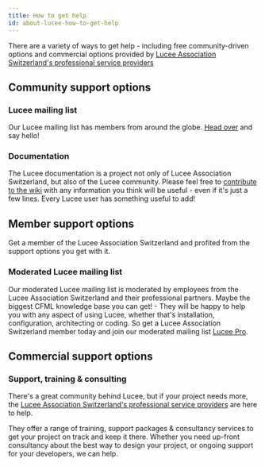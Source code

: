 ```yaml
---
title: How to get help
id: about-lucee-how-to-get-help
---
```


There are a variety of ways to get help - including free community-driven options and commercial options provided by [Lucee Association Switzerland's professional service providers](http://www.lucee.org/services)

## Community support options
### Lucee mailing list
Our Lucee mailing list has members from around the globe.  [Head over](http://groups.google.com/group/lucee) and say hello!

### Documentation
The Lucee documentation is a project not only of Lucee Association Switzerland, but also of the Lucee community.  Please feel free to [contribute to the wiki](https://bitbucket.org/lucee/lucee/wiki) with any information you think will be useful - even if it's just a few lines.  Every Lucee user has something useful to add!


## Member support options
Get a member of the Lucee Association Switzerland and profited from the support options you get with it.

### Moderated Lucee mailing list
Our moderated Lucee mailing list is moderated by employees from the Lucee Association Switzerland and their professional partners. Maybe the biggest CFML knowledge base you can get!  - They will be happy to help you with any aspect of using Lucee, whether that's installation, configuration, architecting or coding.  So get a Lucee Association Switzerland member today and join our moderated mailing list [Lucee Pro](http://groups.google.com/group/luceepro).

## Commercial support options
### Support, training & consulting

There's a great community behind Lucee, but if your project needs more, the [Lucee Association Switzerland's professional service providers](http://www.lucee.org/services) are here to help.

They offer a range of training, support packages & consultancy services to get your project on track and keep it there.  Whether you need up-front consultancy about the best way to design your project, or ongoing support for your developers, we can help.  
